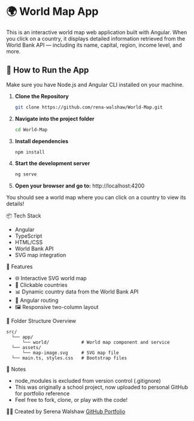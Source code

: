# 🌍 World Map App

This is an interactive world map web application built with Angular. When you click on a country, it displays detailed information retrieved from the World Bank API — including its name, capital, region, income level, and more.

## 🚀 How to Run the App

Make sure you have Node.js and Angular CLI installed on your machine.

1. **Clone the Repository**
   ```bash
   git clone https://github.com/rena-walshaw/World-Map.git
2. **Navigate into the project folder**
   ```bash
   cd World-Map
4. **Install dependencies**
   ```bash
   npm install
5. **Start the development server**
   ```bash
   ng serve
6. **Open your browser and go to:**
   http://localhost:4200

You should see a world map where you can click on a country to view its details!

📦 Tech Stack
  - Angular
  - TypeScript
  - HTML/CSS
  - World Bank API
  - SVG map integration

📄 Features
  - 🌐 Interactive SVG world map
  - 🧭 Clickable countries
  - 📊 Dynamic country data from the World Bank API
  - 🧩 Angular routing
  - 🖼️ Responsive two-column layout

📁 Folder Structure Overview
```text
src/
  └── app/
      └── world/            # World map component and service
  └── assets/
      └── map-image.svg     # SVG map file
  └── main.ts, styles.css   # Bootstrap files
```

🧠 Notes
  - node_modules is excluded from version control (.gitignore)
  - This was originally a school project, now uploaded to personal GitHub for portfolio reference
  - Feel free to fork, clone, or play with the code!

🧑‍💻 Created by
Serena Walshaw
[GitHub Portfolio](https://rena-walshaw.github.io/portfolio)
